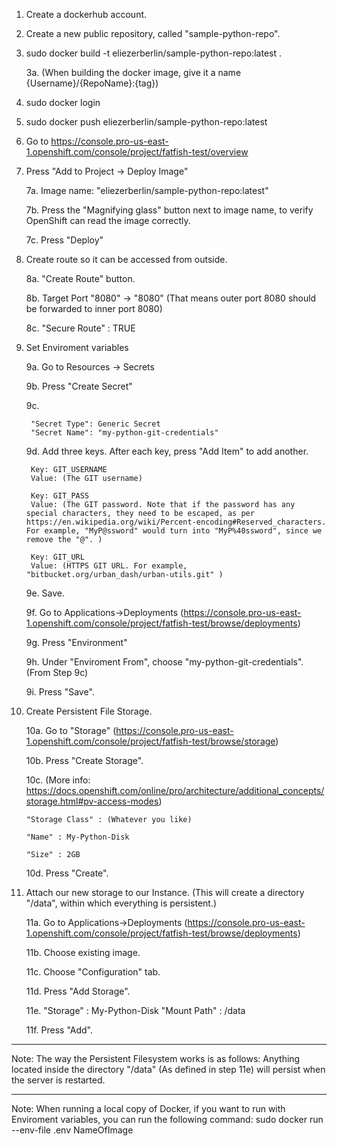 1. Create a dockerhub account.
2. Create a new public repository, called "sample-python-repo".

     

3. sudo docker build -t eliezerberlin/sample-python-repo:latest .

    3a. (When building the docker image, give it a name {Username}/{RepoName}:{tag})
4. sudo docker login
5. sudo docker push eliezerberlin/sample-python-repo:latest

6. Go to https://console.pro-us-east-1.openshift.com/console/project/fatfish-test/overview
7. Press "Add to Project -> Deploy Image"

    7a. Image name: "eliezerberlin/sample-python-repo:latest"

    7b. Press the "Magnifying glass" button next to image name, to verify OpenShift can read the image correctly.

    7c. Press "Deploy"

8. Create route so it can be accessed from outside.

    8a. "Create Route" button.

    8b. Target Port "8080" -> "8080" (That means outer port 8080 should be forwarded to inner port 8080)

    8c. "Secure Route" : TRUE

9. Set Enviroment variables

    9a. Go to Resources -> Secrets

    9b. Press "Create Secret"

    9c. 

        "Secret Type": Generic Secret
        "Secret Name": "my-python-git-credentials"

    9d. Add three keys. After each key, press "Add Item" to add another.

        Key: GIT_USERNAME
        Value: (The GIT username)

        Key: GIT_PASS
        Value: (The GIT password. Note that if the password has any special characters, they need to be escaped, as per https://en.wikipedia.org/wiki/Percent-encoding#Reserved_characters. For example, "MyP@ssword" would turn into "MyP%40ssword", since we remove the "@". )

        Key: GIT_URL
        Value: (HTTPS GIT URL. For example, "bitbucket.org/urban_dash/urban-utils.git" )

    9e. Save.

    9f. Go to Applications->Deployments (https://console.pro-us-east-1.openshift.com/console/project/fatfish-test/browse/deployments)

    9g. Press "Environment"

    9h. Under "Enviroment From", choose "my-python-git-credentials". (From Step 9c)

    9i. Press "Save".

10. Create Persistent File Storage.

    10a. Go to "Storage" (https://console.pro-us-east-1.openshift.com/console/project/fatfish-test/browse/storage)

    10b. Press "Create Storage".

    10c.  (More info: https://docs.openshift.com/online/pro/architecture/additional_concepts/storage.html#pv-access-modes)

        "Storage Class" : (Whatever you like)

        "Name" : My-Python-Disk
        
        "Size" : 2GB
    
    10d. Press "Create".
    
11. Attach our new storage to our Instance. (This will create a directory "/data", within which everything is persistent.)
    
    11a. Go to Applications->Deployments (https://console.pro-us-east-1.openshift.com/console/project/fatfish-test/browse/deployments)

    11b. Choose existing image.

    11c. Choose "Configuration" tab. 

    11d. Press "Add Storage".

    11e. 
        "Storage" : My-Python-Disk
        "Mount Path" : /data
    
    11f. Press "Add".



--------

Note: The way the Persistent Filesystem works is as follows:
Anything located inside the directory "/data" (As defined in step 11e) will persist when the server is restarted.


--------
Note: When running a local copy of Docker, if you want to run with Enviroment variables, you can run the following command:
sudo docker run --env-file .env NameOfImage
